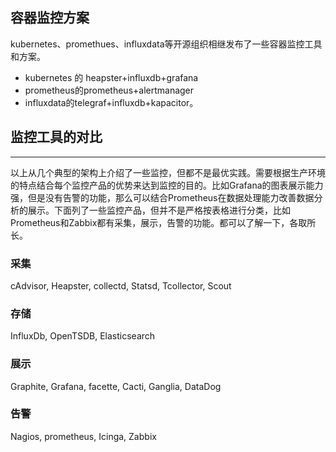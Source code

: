 ## 容器监控方案
 
kubernetes、promethues、influxdata等开源组织相继发布了一些容器监控工具和方案。

* kubernetes 的 heapster+influxdb+grafana
* prometheus的prometheus+alertmanager
* influxdata的telegraf+influxdb+kapacitor。


## 监控工具的对比
---------

以上从几个典型的架构上介绍了一些监控，但都不是最优实践。需要根据生产环境的特点结合每个监控产品的优势来达到监控的目的。比如Grafana的图表展示能力强，但是没有告警的功能，那么可以结合Prometheus在数据处理能力改善数据分析的展示。下面列了一些监控产品，但并不是严格按表格进行分类，比如Prometheus和Zabbix都有采集，展示，告警的功能。都可以了解一下，各取所长。

### 采集

cAdvisor, Heapster, collectd, Statsd, Tcollector, Scout

### 存储

InfluxDb, OpenTSDB, Elasticsearch

### 展示

Graphite, Grafana, facette, Cacti, Ganglia, DataDog

### 告警

Nagios, prometheus, Icinga, Zabbix
